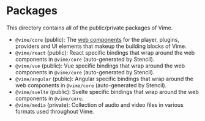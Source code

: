 # Packages

This directory contains all of the public/private packages of Vime.

- `@vime/core` (public): The [web components](https://developer.mozilla.org/en-US/docs/Web/Web_Components)
  for the player, plugins, providers and UI elements that makeup the building blocks of Vime.
- `@vime/react` (public): React specific bindings that wrap around the web components in `@vime/core`
  (auto-generated by Stencil).
- `@vime/vue` (public): Vue specific bindings that wrap around the web components in `@vime/core`
  (auto-generated by Stencil).
- `@vime/angular` (public): Angular specific bindings that wrap around the web components in `@vime/core`
  (auto-generated by Stencil).
- `@vime/svelte` (public): Svelte specific bindings that wrap around the web components in `@vime/core`.
- `@vime/media` (private): Collection of audio and video files in various formats used throughout Vime.

